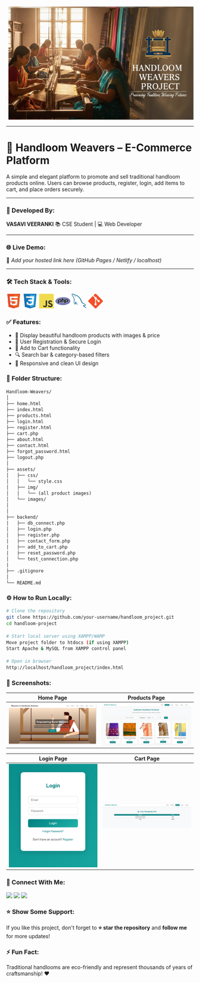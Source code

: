 <!-- Project Banner -->

<p align="center">
  <img src="https://github.com/Vasavi-221/handloom-project/blob/main/banner.png" alt="Project Banner"/>
  


---

# 🧶 Handloom Weavers – E-Commerce Platform

A simple and elegant platform to promote and sell traditional handloom products online. Users can browse products, register, login, add items to cart, and place orders securely.

---

### 👤 Developed By:

**VASAVI VEERANKI**
📚 CSE Student | 💻 Web Developer 

---

### 🌐 Live Demo:

🚀 *Add your hosted link here (GitHub Pages / Netlify / localhost)*

---

### 🛠️ Tech Stack & Tools:

<p align="left">
  <img src="https://raw.githubusercontent.com/devicons/devicon/master/icons/html5/html5-original.svg" width="40"/>
  <img src="https://raw.githubusercontent.com/devicons/devicon/master/icons/css3/css3-original.svg" width="40"/>
  <img src="https://raw.githubusercontent.com/devicons/devicon/master/icons/javascript/javascript-original.svg" width="40"/>
  <img src="https://raw.githubusercontent.com/devicons/devicon/master/icons/php/php-original.svg" width="40"/>
  <img src="https://raw.githubusercontent.com/devicons/devicon/master/icons/mysql/mysql-original.svg" width="40"/>
  <img src="https://raw.githubusercontent.com/devicons/devicon/master/icons/git/git-original.svg" width="40"/>
</p>

### ✅ Features:

* 🧵 Display beautiful handloom products with images & price
* 👤 User Registration & Secure Login
* 🛒 Add to Cart functionality
* 🔍 Search bar & category-based filters
* 📱 Responsive and clean UI design

### 📁 Folder Structure:

```
Handloom-Weavers/
│
├── home.html
├── index.html
├── products.html
├── login.html
├── register.html
├── cart.php
├── about.html
├── contact.html
├── forgot_password.html
├── logout.php
│
├── assets/
│   ├── css/
│   │   └── style.css
│   ├── img/
│   │   └── (all product images)
│   └── images/
│
│
├── backend/
|   ├── db_connect.php
│   ├── login.php
│   ├── register.php
|   ├── contact_form.php
|   ├── add_to_cart.php
|   ├── reset_password.php
│   └── test_connection.php
|
├── .gitignore
│
└── README.md
```
### ⚙️ How to Run Locally:

```bash
# Clone the repository
git clone https://github.com/your-username/handloom_project.git
cd handloom-project

# Start local server using XAMPP/WAMP
Move project folder to htdocs (if using XAMPP)
Start Apache & MySQL from XAMPP control panel

# Open in browser
http://localhost/handloom_project/index.html
```

### 📸 Screenshots:

| Home Page                                               | Products Page                                              |
| ------------------------------------------------------- | ------------------------------------
| <img src="https://github.com/Vasavi-221/handloom-project/blob/main/homepage.png" width="300"/>               | <img src="https://github.com/Vasavi-221/handloom-project/blob/main/products.png" width="300"/> |



| Login Page                                               | Cart Page                                               |
| -------------------------------------------------------- | ------------------------------------------------------- |
| <img src="https://github.com/Vasavi-221/handloom-project/blob/main/login.png" width="300"/>                   | <img src="https://github.com/Vasavi-221/handloom-project/blob/main/cart.png" width="300"/> |

### 🤝 Connect With Me:

<p align="left">
  <a href="https://www.linkedin.com/in/" target="_blank"><img src="https://img.icons8.com/color/48/linkedin.png"/></a>
  <a href="https://github.com/" target="_blank"><img src="https://img.icons8.com/color/48/github.png"/></a>
  <a href="https://instagram.com/" target="_blank"><img src="https://img.icons8.com/color/48/instagram-new--v1.png"/></a>
</p>

### ⭐ Show Some Support:

If you like this project, don't forget to **⭐ star the repository** and **follow me** for more updates!

### ⚡ Fun Fact:

Traditional handlooms are eco-friendly and represent thousands of years of craftsmanship! ❤️

